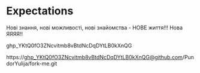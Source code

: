 # Expectations
Нові знання, 
нові можливості, 
нові знайомства - 
НОВЕ життя!!!
Нова ЯЯЯЯ!!

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

https://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@github.com/PundorYulija/fork-me.git